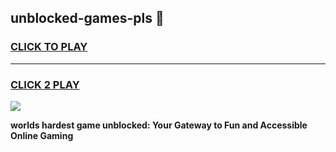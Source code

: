 
## unblocked-games-pls 👋
<h3>
<a href="https://premium.freeplayer.one?title=unblocked-games-pls&ref=14F">CLICK TO PLAY</a></h3>
<hr>

<h3>
<a href="https://premium.freeplayer.one?title=unblocked-games-pls&ref=14F">CLICK 2 PLAY</a>
  
</h3>

<a href="https://premium.freeplayer.one?title=unblocked-games-pls&ref=12F/"><img src="https://clearcache.store/games.png"></a>


**worlds hardest game unblocked: Your Gateway to Fun and Accessible Online Gaming**
